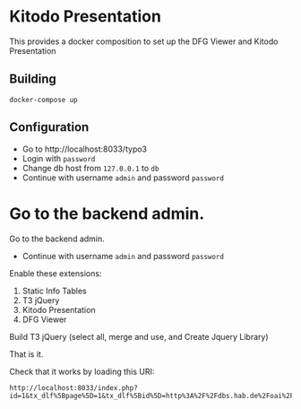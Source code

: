 Kitodo Presentation
===================================

This provides a docker composition to set up the DFG Viewer and Kitodo Presentation

Building
--------
    docker-compose up
      
Configuration
--------
* Go to http://localhost:8033/typo3
* Login with `password`
* Change db host from `127.0.0.1` to `db`
* Continue with username `admin` and password `password`

Go to the backend admin.
=======

Go to the backend admin.
* Continue with username `admin` and password `password`


Enable these extensions:
1. Static Info Tables	
2. T3 jQuery
3. Kitodo Presentation
4. DFG Viewer

Build T3 jQuery (select all, merge and use, and Create Jquery Library)


That is it.

Check that it works by loading this URI:

    http://localhost:8033/index.php?id=1&tx_dlf%5Bpage%5D=1&tx_dlf%5Bid%5D=http%3A%2F%2Fdbs.hab.de%2Foai%2Fwdb%3Fverb%3DGetRecord%26metadataPrefix%3Dmets%26identifier%3Doai%3Adiglib.hab.de%3Appn_549837965&tx_dlf%5Bdouble%5D=0&cHash=9d7485215e026d26e3378be7140fbdc7